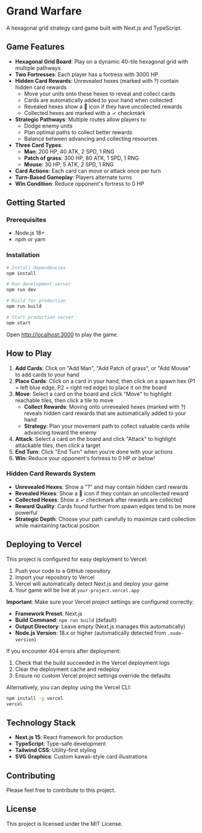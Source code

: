 # Grand Warfare

A hexagonal grid strategy card game built with Next.js and TypeScript.

## Game Features

- **Hexagonal Grid Board**: Play on a dynamic 40-tile hexagonal grid with multiple pathways
- **Two Fortresses**: Each player has a fortress with 3000 HP
- **Hidden Card Rewards**: Unrevealed hexes (marked with ?) contain hidden card rewards
  - Move your units onto these hexes to reveal and collect cards
  - Cards are automatically added to your hand when collected
  - Revealed hexes show a 🎴 icon if they have uncollected rewards
  - Collected hexes are marked with a ✓ checkmark
- **Strategic Pathways**: Multiple routes allow players to:
  - Dodge enemy units
  - Plan optimal paths to collect better rewards
  - Balance between advancing and collecting resources
- **Three Card Types**:
  - **Man**: 200 HP, 40 ATK, 2 SPD, 1 RNG
  - **Patch of grass**: 300 HP, 80 ATK, 1 SPD, 1 RNG
  - **Mouse**: 30 HP, 5 ATK, 2 SPD, 1 RNG
- **Card Actions**: Each card can move or attack once per turn
- **Turn-Based Gameplay**: Players alternate turns
- **Win Condition**: Reduce opponent's fortress to 0 HP

## Getting Started

### Prerequisites

- Node.js 18+ 
- npm or yarn

### Installation

```bash
# Install dependencies
npm install

# Run development server
npm run dev

# Build for production
npm run build

# Start production server
npm start
```

Open [http://localhost:3000](http://localhost:3000) to play the game.

## How to Play

1. **Add Cards**: Click on "Add Man", "Add Patch of grass", or "Add Mouse" to add cards to your hand
2. **Place Cards**: Click on a card in your hand, then click on a spawn hex (P1 = left blue edge, P2 = right red edge) to place it on the board
3. **Move**: Select a card on the board and click "Move" to highlight reachable tiles, then click a tile to move
   - **Collect Rewards**: Moving onto unrevealed hexes (marked with ?) reveals hidden card rewards that are automatically added to your hand
   - **Strategy**: Plan your movement path to collect valuable cards while advancing toward the enemy
4. **Attack**: Select a card on the board and click "Attack" to highlight attackable tiles, then click a target
5. **End Turn**: Click "End Turn" when you're done with your actions
6. **Win**: Reduce your opponent's fortress to 0 HP or below!

### Hidden Card Rewards System

- **Unrevealed Hexes**: Show a "?" and may contain hidden card rewards
- **Revealed Hexes**: Show a 🎴 icon if they contain an uncollected reward
- **Collected Hexes**: Show a ✓ checkmark after rewards are collected
- **Reward Quality**: Cards found further from spawn edges tend to be more powerful
- **Strategic Depth**: Choose your path carefully to maximize card collection while maintaining tactical position

## Deploying to Vercel

This project is configured for easy deployment to Vercel:

1. Push your code to a GitHub repository
2. Import your repository to Vercel
3. Vercel will automatically detect Next.js and deploy your game
4. Your game will be live at `your-project.vercel.app`

**Important**: Make sure your Vercel project settings are configured correctly:
- **Framework Preset**: Next.js
- **Build Command**: `npm run build` (default)
- **Output Directory**: Leave empty (Next.js manages this automatically)
- **Node.js Version**: 18.x or higher (automatically detected from `.node-version`)

If you encounter 404 errors after deployment:
1. Check that the build succeeded in the Vercel deployment logs
2. Clear the deployment cache and redeploy
3. Ensure no custom Vercel project settings override the defaults

Alternatively, you can deploy using the Vercel CLI:

```bash
npm install -g vercel
vercel
```

## Technology Stack

- **Next.js 15**: React framework for production
- **TypeScript**: Type-safe development
- **Tailwind CSS**: Utility-first styling
- **SVG Graphics**: Custom kawaii-style card illustrations

## Contributing

Please feel free to contribute to this project.

## License

This project is licensed under the MIT License.